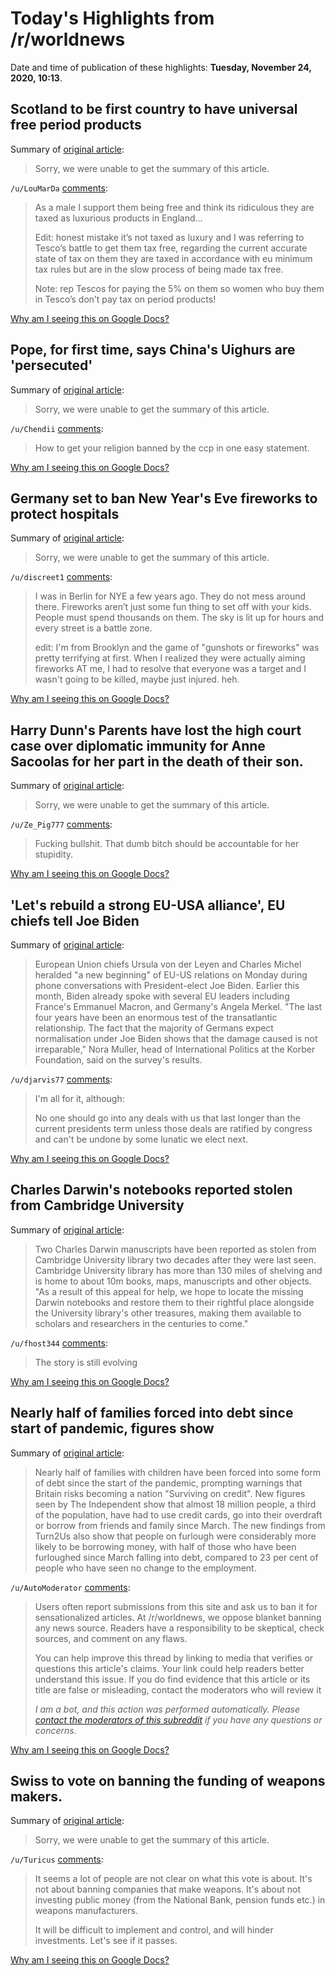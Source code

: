 # Today's Highlights from /r/worldnews

Date and time of publication of these highlights: **Tuesday, November 24, 2020, 10:13**.

## Scotland to be first country to have universal free period products

Summary of [original article](https://www.scotsman.com/news/politics/scotland-be-first-country-have-universal-free-period-products-3045105):

> Sorry, we were unable to get the summary of this article.

`/u/LouMarDa` [comments](https://www.reddit.com/r/worldnews/comments/k05etb/scotland_to_be_first_country_to_have_universal/):

> As a male I support them being free and think its ridiculous they are taxed as luxurious products in England...
> 
> Edit: honest mistake it’s not taxed as luxury and I was referring to Tesco’s battle to get them tax free, regarding the current accurate state of tax on them they are taxed in accordance with eu minimum tax rules but are in the slow process of being made tax free.
> 
> Note: rep Tescos for paying the 5% on them so women who buy them in Tesco’s don’t pay tax on period products!

[Why am I seeing this on Google Docs?](https://docs.google.com/document/d/1Dc6We63vOXIZsc0op-Bt4abqkYjXzOigalQqFxmvvbM/edit?usp=sharing)

## Pope, for first time, says China's Uighurs are 'persecuted'

Summary of [original article](https://www.smh.com.au/world/europe/pope-for-first-time-says-chinas-uighurs-are-persecuted-20201124-p56hbs.html):

> Sorry, we were unable to get the summary of this article.

`/u/Chendii` [comments](https://www.reddit.com/r/worldnews/comments/jzvnoz/pope_for_first_time_says_chinas_uighurs_are/):

> How to get your religion banned by the ccp in one easy statement.

[Why am I seeing this on Google Docs?](https://docs.google.com/document/d/1Dc6We63vOXIZsc0op-Bt4abqkYjXzOigalQqFxmvvbM/edit?usp=sharing)

## Germany set to ban New Year's Eve fireworks to protect hospitals

Summary of [original article](https://www.theguardian.com/world/2020/nov/23/germany-set-to-ban-new-years-eve-fireworks-to-protect-hospitals):

> Sorry, we were unable to get the summary of this article.

`/u/discreet1` [comments](https://www.reddit.com/r/worldnews/comments/k014r7/germany_set_to_ban_new_years_eve_fireworks_to/):

> I was in Berlin for NYE a few years ago. They do not mess around there. Fireworks aren’t just some fun thing to set off with your kids. People must spend thousands on them. The sky is lit up for hours and every street is a battle zone.
> 
> edit: I'm from Brooklyn and the game of "gunshots or fireworks" was pretty terrifying at first. When I realized they were actually aiming fireworks AT me, I had to resolve that everyone was a target and I wasn't going to be killed, maybe just injured. heh.

[Why am I seeing this on Google Docs?](https://docs.google.com/document/d/1Dc6We63vOXIZsc0op-Bt4abqkYjXzOigalQqFxmvvbM/edit?usp=sharing)

## Harry Dunn's Parents have lost the high court case over diplomatic immunity for Anne Sacoolas for her part in the death of their son.

Summary of [original article](https://www.bbc.co.uk/news/amp/uk-england-northamptonshire-55057671?utm_source=upday&utm_medium=referral):

> Sorry, we were unable to get the summary of this article.

`/u/Ze_Pig777` [comments](https://www.reddit.com/r/worldnews/comments/k0382c/harry_dunns_parents_have_lost_the_high_court_case/):

> Fucking bullshit. That dumb bitch should be accountable for her stupidity.

[Why am I seeing this on Google Docs?](https://docs.google.com/document/d/1Dc6We63vOXIZsc0op-Bt4abqkYjXzOigalQqFxmvvbM/edit?usp=sharing)

## 'Let's rebuild a strong EU-USA alliance', EU chiefs tell Joe Biden

Summary of [original article](https://www.euronews.com/2020/11/24/let-s-rebuild-a-strong-eu-usa-alliance-eu-chiefs-tell-joe-biden):

> European Union chiefs Ursula von der Leyen and Charles Michel heralded "a new beginning" of EU-US relations on Monday during phone conversations with President-elect Joe Biden. Earlier this month, Biden already spoke with several EU leaders including France's Emmanuel Macron, and Germany's Angela Merkel. "The last four years have been an enormous test of the transatlantic relationship. The fact that the majority of Germans expect normalisation under Joe Biden shows that the damage caused is not irreparable," Nora Muller, head of International Politics at the Korber Foundation, said on the survey's results.

`/u/djarvis77` [comments](https://www.reddit.com/r/worldnews/comments/k030o5/lets_rebuild_a_strong_euusa_alliance_eu_chiefs/):

> I'm all for it, although:  
> 
> No one should go into any deals with us that last longer than the current presidents term unless those deals are ratified by congress and can't be undone by some lunatic we elect next.

[Why am I seeing this on Google Docs?](https://docs.google.com/document/d/1Dc6We63vOXIZsc0op-Bt4abqkYjXzOigalQqFxmvvbM/edit?usp=sharing)

## Charles Darwin's notebooks reported stolen from Cambridge University

Summary of [original article](https://www.theguardian.com/education/2020/nov/24/charles-darwins-notebooks-reported-stolen-from-cambridge-university):

> Two Charles Darwin manuscripts have been reported as stolen from Cambridge University library two decades after they were last seen. Cambridge University library has more than 130 miles of shelving and is home to about 10m books, maps, manuscripts and other objects. "As a result of this appeal for help, we hope to locate the missing Darwin notebooks and restore them to their rightful place alongside the University library's other treasures, making them available to scholars and researchers in the centuries to come."

`/u/fhost344` [comments](https://www.reddit.com/r/worldnews/comments/k02xdo/charles_darwins_notebooks_reported_stolen_from/):

> The story is still evolving

[Why am I seeing this on Google Docs?](https://docs.google.com/document/d/1Dc6We63vOXIZsc0op-Bt4abqkYjXzOigalQqFxmvvbM/edit?usp=sharing)

## Nearly half of families forced into debt since start of pandemic, figures show

Summary of [original article](https://www.independent.co.uk/news/uk/home-news/families-debt-poverty-children-uk-b1759318.html):

> Nearly half of families with children have been forced into some form of debt since the start of the pandemic, prompting warnings that Britain risks becoming a nation "Surviving on credit". New figures seen by The Independent show that almost 18 million people, a third of the population, have had to use credit cards, go into their overdraft or borrow from friends and family since March. The new findings from Turn2Us also show that people on furlough were considerably more likely to be borrowing money, with half of those who have been furloughed since March falling into debt, compared to 23 per cent of people who have seen no change to the employment.

`/u/AutoModerator` [comments](https://www.reddit.com/r/worldnews/comments/k024m0/nearly_half_of_families_forced_into_debt_since/):

> Users often report submissions from this site and ask us to ban it for sensationalized articles. At /r/worldnews, we oppose blanket banning any news source. Readers have a responsibility to be skeptical, check sources, and comment on any flaws.
> 
> You can help improve this thread by linking to media that verifies or questions this article's claims. Your link could help readers better understand this issue. If you do find evidence that this article or its title are false or misleading, contact the moderators who will review it
> 
> *I am a bot, and this action was performed automatically. Please [contact the moderators of this subreddit](/message/compose/?to=/r/worldnews) if you have any questions or concerns.*

[Why am I seeing this on Google Docs?](https://docs.google.com/document/d/1Dc6We63vOXIZsc0op-Bt4abqkYjXzOigalQqFxmvvbM/edit?usp=sharing)

## Swiss to vote on banning the funding of weapons makers.

Summary of [original article](https://www.thechronicleherald.ca/news/world/swiss-to-vote-on-banning-the-funding-of-weapons-makers-523295/):

> Sorry, we were unable to get the summary of this article.

`/u/Turicus` [comments](https://www.reddit.com/r/worldnews/comments/jzzhyt/swiss_to_vote_on_banning_the_funding_of_weapons/):

> It seems a lot of people are not clear on what this vote is about. It's not about banning companies that make weapons. It's about not investing public money (from the National Bank, pension funds etc.) in weapons manufacturers.
> 
> It will be difficult to implement and control, and will hinder investments. Let's see if it passes.

[Why am I seeing this on Google Docs?](https://docs.google.com/document/d/1Dc6We63vOXIZsc0op-Bt4abqkYjXzOigalQqFxmvvbM/edit?usp=sharing)

